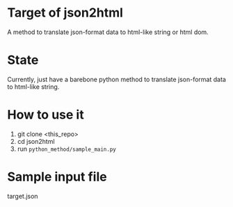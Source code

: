 # Target of json2html
A method to translate json-format data to html-like string or html dom.

# State
Currently, just have a barebone python method to translate json-format data to html-like string.

# How to use it 
1. git clone <this_repo>
2. cd json2html
3. run `python_method/sample_main.py`

# Sample input file
target.json